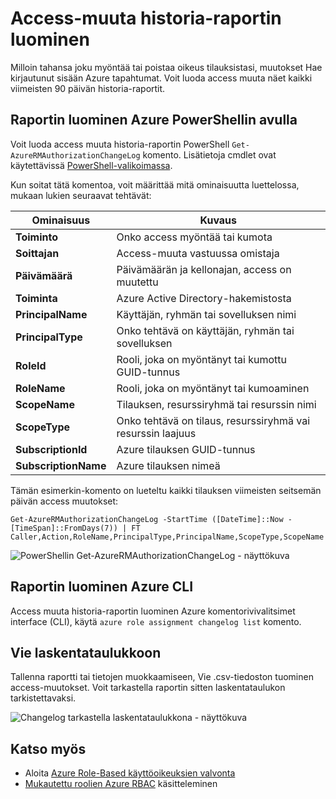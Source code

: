 <properties
    pageTitle="Access-muuta historia-raportin luominen | Microsoft Azure"
    description="Luo raportti, jossa on luettelo kaikista muutoksista Accessissa Azure-tilauksia ja Roolipohjainen käyttöoikeuksien valvonta viimeisten 90 päivän aikana."
    services="active-directory"
    documentationCenter=""
    authors="kgremban"
    manager="femila"
    editor=""/>

<tags
    ms.service="active-directory"
    ms.devlang="na"
    ms.topic="article"
    ms.tgt_pltfrm="na"
    ms.workload="identity"
    ms.date="08/03/2016"
    ms.author="kgremban"/>

# <a name="create-an-access-change-history-report"></a>Access-muuta historia-raportin luominen

Milloin tahansa joku myöntää tai poistaa oikeus tilauksistasi, muutokset Hae kirjautunut sisään Azure tapahtumat. Voit luoda access muuta näet kaikki viimeisten 90 päivän historia-raportit.

## <a name="create-a-report-with-azure-powershell"></a>Raportin luominen Azure PowerShellin avulla
Voit luoda access muuta historia-raportin PowerShell `Get-AzureRMAuthorizationChangeLog` komento. Lisätietoja cmdlet ovat käytettävissä [PowerShell-valikoimassa](https://www.powershellgallery.com/packages/AzureRM.Storage/1.0.6/Content/ResourceManagerStartup.ps1).

Kun soitat tätä komentoa, voit määrittää mitä ominaisuutta luettelossa, mukaan lukien seuraavat tehtävät:

| Ominaisuus | Kuvaus |
| -------- | ----------- |
| **Toiminto** | Onko access myöntää tai kumota |
| **Soittajan** | Access-muuta vastuussa omistaja |
| **Päivämäärä** | Päivämäärän ja kellonajan, access on muutettu |
| **Toiminta** | Azure Active Directory-hakemistosta |
| **PrincipalName** | Käyttäjän, ryhmän tai sovelluksen nimi |
| **PrincipalType** | Onko tehtävä on käyttäjän, ryhmän tai sovelluksen |
| **RoleId** | Rooli, joka on myöntänyt tai kumottu GUID-tunnus |
| **RoleName** | Rooli, joka on myöntänyt tai kumoaminen |
| **ScopeName** | Tilauksen, resurssiryhmä tai resurssin nimi |
| **ScopeType** | Onko tehtävä on tilaus, resurssiryhmä vai resurssin laajuus |
| **SubscriptionId** | Azure tilauksen GUID-tunnus |
| **SubscriptionName** | Azure tilauksen nimeä |

Tämän esimerkin-komento on lueteltu kaikki tilauksen viimeisten seitsemän päivän access muutokset:

```
Get-AzureRMAuthorizationChangeLog -StartTime ([DateTime]::Now - [TimeSpan]::FromDays(7)) | FT Caller,Action,RoleName,PrincipalType,PrincipalName,ScopeType,ScopeName
```

![PowerShellin Get-AzureRMAuthorizationChangeLog - näyttökuva](./media/role-based-access-control-configure/access-change-history.png)

## <a name="create-a-report-with-azure-cli"></a>Raportin luominen Azure CLI
Access muuta historia-raportin luominen Azure komentorivivalitsimet interface (CLI), käytä `azure role assignment changelog list` komento.

## <a name="export-to-a-spreadsheet"></a>Vie laskentataulukkoon
Tallenna raportti tai tietojen muokkaamiseen, Vie .csv-tiedoston tuominen access-muutokset. Voit tarkastella raportin sitten laskentataulukon tarkistettavaksi.

![Changelog tarkastella laskentataulukkona - näyttökuva](./media/role-based-access-control-configure/change-history-spreadsheet.png)

## <a name="see-also"></a>Katso myös
- Aloita [Azure Role-Based käyttöoikeuksien valvonta](role-based-access-control-configure.md)
- [Mukautettu roolien Azure RBAC](role-based-access-control-custom-roles.md) käsitteleminen
